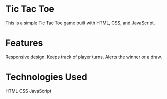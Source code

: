 # Tic Tac Toe
This is a simple Tic Tac Toe game built with HTML, CSS, and JavaScript.

# Features
Responsive design.
Keeps track of player turns.
Alerts the winner or a draw.

# Technologies Used
HTML
CSS
JavaScript
